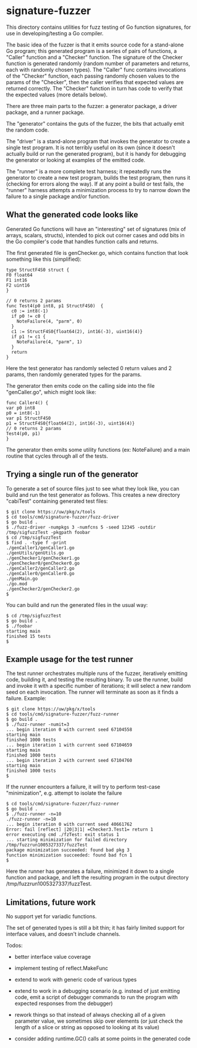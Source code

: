 # signature-fuzzer

This directory contains utilities for fuzz testing of Go function signatures, for use in developing/testing a Go compiler.

The basic idea of the fuzzer is that it emits source code for a stand-alone Go program; this generated program is a series of pairs of functions, a "Caller" function and a "Checker" function. The signature of the Checker function is generated randomly (random number of parameters and returns, each with randomly chosen types). The "Caller" func contains invocations of the "Checker" function, each passing randomly chosen values to the params of the "Checker", then the caller verifies that expected values are returned correctly. The "Checker" function in turn has code to verify that the expected values (more details below).

There are three main parts to the fuzzer: a generator package, a driver package, and a runner package.

The "generator" contains the guts of the fuzzer, the bits that actually emit the random code.

The "driver" is a stand-alone program that invokes the generator to create a single test program. It is not terribly useful on its own (since it doesn't actually build or run the generated program), but it is handy for debugging the generator or looking at examples of the emitted code.

The "runner" is a more complete test harness; it repeatedly runs the generator to create a new test program, builds the test program, then runs it (checking for errors along the way). If at any point a build or test fails, the "runner" harness attempts a minimization process to try to narrow down the failure to a single package and/or function.

## What the generated code looks like

Generated Go functions will have an "interesting" set of signatures (mix of
arrays, scalars, structs), intended to pick out corner cases and odd bits in the
Go compiler's code that handles function calls and returns.

The first generated file is genChecker.go, which contains function that look something
like this (simplified):

```
type StructF4S0 struct {
F0 float64
F1 int16
F2 uint16
}

// 0 returns 2 params
func Test4(p0 int8, p1 StructF4S0)  {
  c0 := int8(-1)
  if p0 != c0 {
    NoteFailure(4, "parm", 0)
  }
  c1 := StructF4S0{float64(2), int16(-3), uint16(4)}
  if p1 != c1 {
    NoteFailure(4, "parm", 1)
  }
  return
}
```

Here the test generator has randomly selected 0 return values and 2 params, then randomly generated types for the params.

The generator then emits code on the calling side into the file "genCaller.go", which might look like:

```
func Caller4() {
var p0 int8
p0 = int8(-1)
var p1 StructF4S0
p1 = StructF4S0{float64(2), int16(-3), uint16(4)}
// 0 returns 2 params
Test4(p0, p1)
}
```

The generator then emits some utility functions (ex: NoteFailure) and a main routine that cycles through all of the tests.

## Trying a single run of the generator

To generate a set of source files just to see what they look like, you can build and run the test generator as follows. This creates a new directory "cabiTest" containing generated test files:

```
$ git clone https://uw/pkg/x/tools
$ cd tools/cmd/signature-fuzzer/fuzz-driver
$ go build .
$ ./fuzz-driver -numpkgs 3 -numfcns 5 -seed 12345 -outdir /tmp/sigfuzzTest -pkgpath foobar
$ cd /tmp/sigfuzzTest
$ find . -type f -print
./genCaller1/genCaller1.go
./genUtils/genUtils.go
./genChecker1/genChecker1.go
./genChecker0/genChecker0.go
./genCaller2/genCaller2.go
./genCaller0/genCaller0.go
./genMain.go
./go.mod
./genChecker2/genChecker2.go
$
```

You can build and run the generated files in the usual way:

```
$ cd /tmp/sigfuzzTest
$ go build .
$ ./foobar
starting main
finished 15 tests
$

```

## Example usage for the test runner

The test runner orchestrates multiple runs of the fuzzer, iteratively emitting code, building it, and testing the resulting binary. To use the runner, build and invoke it with a specific number of iterations; it will select a new random seed on each invocation. The runner will terminate as soon as it finds a failure. Example:

```
$ git clone https://uw/pkg/x/tools
$ cd tools/cmd/signature-fuzzer/fuzz-runner
$ go build .
$ ./fuzz-runner -numit=3
... begin iteration 0 with current seed 67104558
starting main
finished 1000 tests
... begin iteration 1 with current seed 67104659
starting main
finished 1000 tests
... begin iteration 2 with current seed 67104760
starting main
finished 1000 tests
$
```

If the runner encounters a failure, it will try to perform test-case "minimization", e.g. attempt to isolate the failure

```
$ cd tools/cmd/signature-fuzzer/fuzz-runner
$ go build .
$ ./fuzz-runner -n=10
./fuzz-runner -n=10
... begin iteration 0 with current seed 40661762
Error: fail [reflect] |20|3|1| =Checker3.Test1= return 1
error executing cmd ./fzTest: exit status 1
... starting minimization for failed directory /tmp/fuzzrun1005327337/fuzzTest
package minimization succeeded: found bad pkg 3
function minimization succeeded: found bad fcn 1
$
```

Here the runner has generates a failure, minimized it down to a single function and package, and left the resulting program in the output directory /tmp/fuzzrun1005327337/fuzzTest.

## Limitations, future work

No support yet for variadic functions.

The set of generated types is still a bit thin; it has fairly limited support for interface values, and doesn't include channels.

Todos:

- better interface value coverage

- implement testing of reflect.MakeFunc

- extend to work with generic code of various types

- extend to work in a debugging scenario (e.g. instead of just emitting code,
  emit a script of debugger commands to run the program with expected
  responses from the debugger)

- rework things so that instead of always checking all of a given parameter
  value, we sometimes skip over elements (or just check the length of a slice
  or string as opposed to looking at its value)

- consider adding runtime.GC() calls at some points in the generated code

